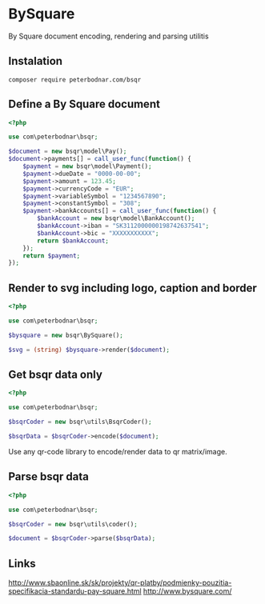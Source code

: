 # BySquare

By Square document encoding, rendering and parsing utilitis


## Instalation

`composer require peterbodnar.com/bsqr`


## Define a By Square document

```php
<?php

use com\peterbodnar\bsqr;

$document = new bsqr\model\Pay();
$document->payments[] = call_user_func(function() {
	$payment = new bsqr\model\Payment();
	$payment->dueDate = "0000-00-00";
	$payment->amount = 123.45;
	$payment->currencyCode = "EUR";
	$payment->variableSymbol = "1234567890";
	$payment->constantSymbol = "308";
	$payment->bankAccounts[] = call_user_func(function() {
		$bankAccount = new bsqr\model\BankAccount();
		$bankAccount->iban = "SK3112000000198742637541";
		$bankAccount->bic = "XXXXXXXXXXX";
		return $bankAccount;
	});
	return $payment;
});
```


## Render to svg including logo, caption and border

```php
<?php

use com\peterbodnar\bsqr;

$bysquare = new bsqr\BySquare();

$svg = (string) $bysquare->render($document);
```


## Get bsqr data only

```php
<?php

use com\peterbodnar\bsqr;

$bsqrCoder = new bsqr\utils\BsqrCoder();

$bsqrData = $bsqrCoder->encode($document);
```
Use any qr-code library to encode/render data to qr matrix/image.


## Parse bsqr data

```php
<?php

use com\peterbodnar\bsqr;

$bsqrCoder = new bsqr\utils\coder();

$document = $bsqrCoder->parse($bsqrData);
```


## Links

http://www.sbaonline.sk/sk/projekty/qr-platby/podmienky-pouzitia-specifikacia-standardu-pay-square.html
http://www.bysquare.com/
